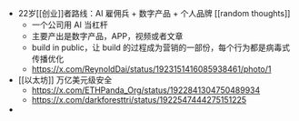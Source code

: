 - 22岁[[创业]]者路线：AI 雇佣兵 + 数字产品 + 个人品牌 [[random thoughts]]
	- 一个公司用 AI 当杠杆
	- 主要产出是数字产品，APP，视频或者文章
	- build in public，让 build 的过程成为营销的一部份，每个行为都是病毒式传播优化
	- https://x.com/ReynoldDai/status/1923151416085938461/photo/1
- [[以太坊]] 万亿美元级安全
	- https://x.com/ETHPanda_Org/status/1922841304750489934
	- https://x.com/darkforesttri/status/1922547444275151225
-